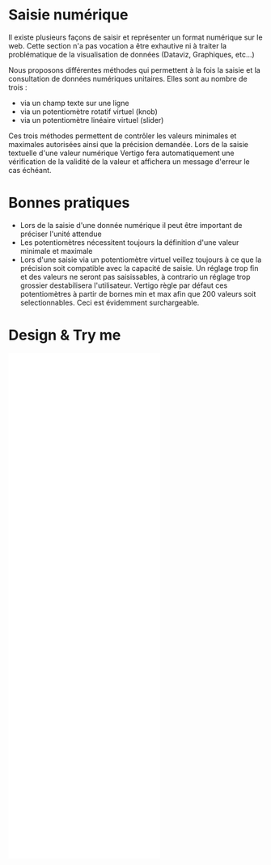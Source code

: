 # Saisie numérique

Il existe plusieurs façons de saisir et représenter un format numérique sur le web.
Cette section n'a pas vocation a être exhautive ni à traiter la problématique de la visualisation de données (Dataviz, Graphiques, etc...)

Nous proposons différentes méthodes qui permettent à la fois la saisie et la consultation de données numériques unitaires.
Elles sont au nombre de trois :

- via un champ texte sur une ligne
- via un potentiomètre rotatif virtuel (knob)
- via un potentiomètre linéaire virtuel (slider)

Ces trois méthodes permettent de contrôler les valeurs minimales et maximales autorisées ainsi que la précision demandée.
Lors de la saisie textuelle d'une valeur numérique Vertigo fera automatiquement une vérification de la validité de la valeur et affichera un message d'erreur le cas échéant.

# Bonnes pratiques

- Lors de la saisie d'une donnée numérique il peut être important de préciser l'unité attendue
- Les potentiomètres nécessitent toujours la définition d'une valeur minimale et maximale
- Lors d'une saisie via un potentiomètre virtuel veillez toujours à ce que la précision soit compatible avec la capacité de saisie. Un réglage trop fin et des valeurs ne seront pas saisissables, à contrario un réglage trop grossier destabilisera l'utilisateur. Vertigo règle par défaut ces potentiomètres à partir de bornes min et max afin que 200 valeurs soit selectionnables. Ceci est évidemment surchargeable.


# Design & Try me

<iframe src="/vertigo-docs/design-system/iframes/molecules/numeric-input.html" height="1000px" scrolling="no" style="border:none;" ></iframe>